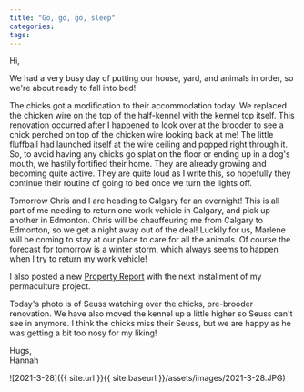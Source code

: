 ```yaml
---
title: "Go, go, go, sleep"
categories:
tags:
---
```


Hi,

We had a very busy day of putting our house, yard, and animals in order, so we're about ready to fall into bed!

The chicks got a modification to their accommodation today. We replaced the chicken wire on the top of the half-kennel with the kennel top itself. This renovation occurred after I happened to look over at the brooder to see a chick perched on top of the chicken wire looking back at me! The little fluffball had launched itself at the wire ceiling and popped right through it. So, to avoid having any chicks go splat on the floor or ending up in a dog's mouth, we hastily fortified their home. They are already growing and becoming quite active. They are quite loud as I write this, so hopefully they continue their routine of going to bed once we turn the lights off.

Tomorrow Chris and I are heading to Calgary for an overnight! This is all part of me needing to return one work vehicle in Calgary, and pick up another in Edmonton. Chris will be chauffeuring me from Calgary to Edmonton, so we get a night away out of the deal! Luckily for us, Marlene will be coming to stay at our place to care for all the animals. Of course the forecast for tomorrow is a winter storm, which always seems to happen when I try to return my work vehicle!

I also posted a new [Property Report](https://propertyreport.upnix.com/) with the next installment of my permaculture project.

Today's photo is of Seuss watching over the chicks, pre-brooder renovation. We have also moved the kennel up a little higher so Seuss can't see in anymore. I think the chicks miss their Seuss, but we are happy as he was getting a bit too nosy for my liking!

Hugs,<br />
Hannah

![2021-3-28]({{ site.url }}{{ site.baseurl }}/assets/images/2021-3-28.JPG)